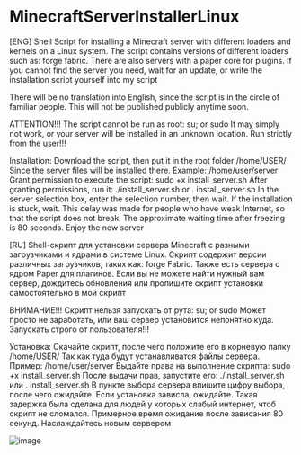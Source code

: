 # MinecraftServerInstallerLinux
[ENG]
Shell Script for installing a Minecraft server with different loaders and kernels on a Linux system.
The script contains versions of different loaders such as: forge fabric. There are also servers with a paper core for plugins.
If you cannot find the server you need, wait for an update, or write the installation script yourself into my script

There will be no translation into English, since the script is in the circle of familiar people. This will not be published publicly anytime soon.

ATTENTION!!!
The script cannot be run as root: su; or sudo
It may simply not work, or your server will be installed in an unknown location.
Run strictly from the user!!!

Installation: Download the script, then put it in the root folder /home/USER/ Since the server files will be installed there. 
Example: /home/user/server
Grant permission to execute the script: sudo +x install_server.sh
After granting permissions, run it: ./install_server.sh or . install_server.sh
In the server selection box, enter the selection number, then wait.
If the installation is stuck, wait. This delay was made for people who have weak Internet, so that the script does not break. The approximate waiting time after freezing is 80 seconds.
Enjoy the new server

[RU]
Shell-скрипт для установки сервера Minecraft с разными загрузчиками и ядрами в системе Linux.
Скрипт содержит версии различных загрузчиков, таких как: forge Fabric. Также есть сервера с ядром Paper для плагинов.
Если вы не можете найти нужный вам сервер, дождитесь обновления или пропишите скрипт установки самостоятельно в мой скрипт

ВНИМАНИЕ!!!
Скрипт нельзя запускать от рута: su; or sudo
Может просто не заработать, или ваш сервер установится непонятно куда.
Запускать строго от пользователя!!!

Установка: Скачайте скрипт, после чего положите его в корневую папку /home/USER/ Так как туда будут устанавливатся файлы сервера. 
Пример: /home/user/server
Выдайте права на выполнение скрипта: sudo +x install_server.sh
После выдачи прав, запустите его: ./install_server.sh или . install_server.sh
В пункте выбора сервера впишите цифру выбора, после чего ожидайте.
Если установка зависла, ожидайте. Такая задержка была сделана для людей у которых слабый интернет, чтоб скрипт не сломался. Примерное время ожидание после зависания 80 секунд.
Наслаждайтесь новым сервером





![image](https://github.com/ShulgaDmitriy/MinecraftServerInstallerLinux/assets/169657852/6a8ba7ad-c95a-4e70-9f41-2cffa88dff6d)
